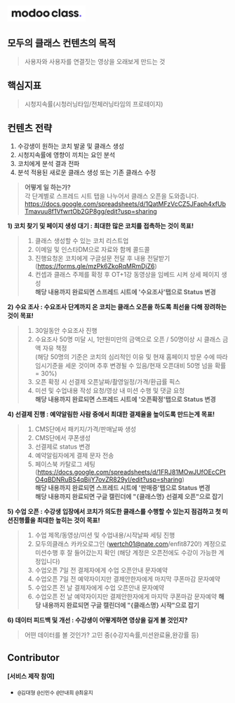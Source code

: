 

![](../assets/image/logo1024.png)

 

## **모두의 클래스** 컨텐츠의 목적
> 사용자와 사용자를 연결짓는 영상을 오래보게 만드는 것

## **핵심지표**
> 시청지속률(시청러닝타임/전체러닝타임의 프로테이지)  

## **컨텐츠 전략**  
1. 수강생이 원하는 코치 발굴 및 클래스 생성  
1. 시청지속률에 영향이 끼치는 요인 분석  
1. 코치에게 분석 결과 전파  
1. 분석 적용된 새로운 클래스 생성 또는 기존 클래스 수정  

> **어떻게 일 하는가?**  
각 단계별로 스프레드 시트 탭을 나누어서 클래스 오픈을 도와줍니다.  
https://docs.google.com/spreadsheets/d/1QatMFzVcCZ5JFaph4xfUbTmavuu8f1VfwrtOb2GP8gg/edit?usp=sharing  

**1) 코치 찾기 및 페이지 생성 대기 : 최대한 많은 코치를 접촉하는 것이 목표!**  
 > 1. 클래스 생성할 수 있는 코치 리스트업  
 > 1. 이메일 및 인스타DM으로 자료와 함께 콜드콜  
 > 1. 진행요청온 코치에게 구글설문 전달 후 내용 전달받기(https://forms.gle/mzPk6ZkoRqMRmDjZ6)  
 > 1. 컨셉과 클래스 주제를 확정 후 OT+1강 동영상을 임베드 시켜 상세 페이지 생성  
**해당 내용까지 완료되면 스프레드 시트에 '수요조사'탭으로 Status 변경**
 
**2) 수요 조사 : 수요조사 단계까지 온 코치는 클래스 오픈을 하도록 최선을 다해 장려하는 것이 목표!**
 > 1. 30일동안 수요조사 진행
 > 1. 수요조사 50명 미달 시, 1만원미만의 금액으로 오픈 / 50명이상 시 클래스 금액 자유 책정  
      (해당 50명의 기준은 코치의 심리적인 이유 및 현재 홈페이지 방문 수에 따라 임시기준을 세운 것이며
      추후 변경될 수 있음/현재 오픈대비 50명 넘을 확률 = 30%)  
 > 1. 오픈 확정 시 선결제 오픈날짜/촬영일정/가격/환급률 픽스
 > 1. 미션 및 수업내용 작성 요청/영상 내 미션 수행 및 댓글 요청  
**해당 내용까지 완료되면 스프레드 시트에 '오픈확정'탭으로 Status 변경**
 
**4) 선결제 진행 : 예약알림한 사람 중에서 최대한 결제율을 높이도록 만드는게 목표!**
 > 1. CMS단에서 패키지/가격/판매날짜 생성
 > 1. CMS단에서 쿠폰생성
 > 1. 선결제로 status 변경
 > 1. 예약알림자에게 결제 문자 전송
 > 1. 페이스북 카탈로그 세팅(https://docs.google.com/spreadsheets/d/1FRJ81MOwJUfOEcCPtO4qBDNRuBS4qBijY7ovZR829yI/edit?usp=sharing)  
 **해당 내용까지 완료되면 스프레드 시트에 '판매중'탭으로 Status 변경**  
 **해당 내용까지 완료되면 구글 캘린더에 "{클래스명} 선결제 오픈"으로 잡기**  
 
**5) 수업 오픈 : 수강생 입장에서 코치가 의도한 클래스를 수행할 수 있는지 점검하고 첫 미션진행률을 최대한 높히는 것이 목표!**
 > 1. 수업 제목/동영상/미션 및 수업내용/시작날짜 세팅 진행
 > 1. 모두의클래스 카카오로그인 (wertch01@nate.com/enfit8720!) 계정으로 미션수행 후 잘 들어갔는지 확인
   > (해당 계정은 오픈전에도 수강이 가능한 계정입니다)
 > 1. 수업오픈 7일 전 결제자에게 수업 오픈안내 문자예약
 > 1. 수업오픈 7일 전 예약자이지만 결제안한자에게 마지막 쿠폰마감 문자예약
 > 1. 수업오픈 전 날 결제자에게 수업 오픈안내 문자예약
 > 1. 수업오픈 전 날 예약자이지만 결제안한자에게 마지막 쿠폰마감 문자예약
 **해당 내용까지 완료되면 구글 캘린더에 "{클래스명} 시작"으로 잡기**
 
**6) 데이터 피드백 및 개선 : 수강생이 어떻게하면 영상을 길게 볼 것인지?**  
 > 어떤 데이터를 볼 것인가? 고민 중(수강지속률,미션완료율,완강률 등)

##  Contributor 

#### [서비스 제작 참여]

-  `@김대형` `@신민수` `@안내희` `@최윤지`

